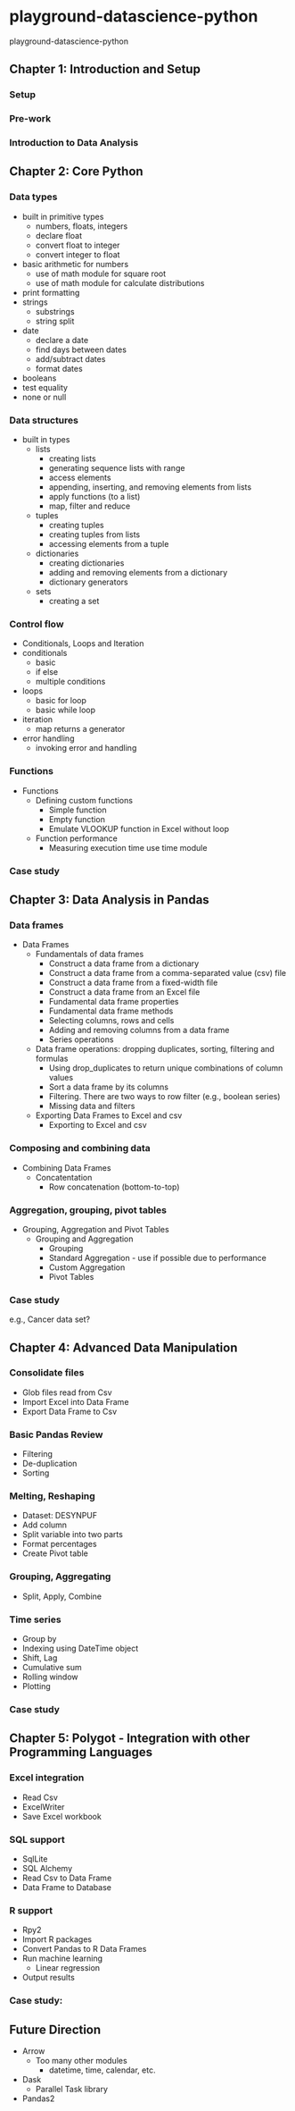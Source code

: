 # playground-datascience-python
playground-datascience-python

## Chapter 1: Introduction and Setup

### Setup

### Pre-work

### Introduction to Data Analysis

## Chapter 2: Core Python

### Data types
- built in primitive types
  - numbers, floats, integers
  - declare float
  - convert float to integer
  - convert integer to float
- basic arithmetic for numbers
  - use of math module for square root
  - use of math module for calculate distributions
- print formatting
- strings
  - substrings
  - string split
- date
  - declare a date
  - find days between dates
  - add/subtract dates
  - format dates
- booleans
- test equality
- none or null

### Data structures
- built in types
    - lists
        - creating lists
        - generating sequence lists with range
        - access elements
        - appending, inserting, and removing elements from lists
        - apply functions (to a list)
        - map, filter and reduce
    - tuples
        - creating tuples
        - creating tuples from lists
        - accessing elements from a tuple
    - dictionaries
        - creating dictionaries
        - adding and removing elements from a dictionary
        - dictionary generators
    - sets
        - creating a set

### Control flow
-  Conditionals, Loops and Iteration
  - conditionals
    - basic
    - if else
    - multiple conditions
  - loops
    - basic for loop
    - basic while loop
  - iteration
    - map returns a generator
  - error handling
    - invoking error and handling

### Functions
- Functions
  - Defining custom functions
    - Simple function
    - Empty function
    - Emulate VLOOKUP function in Excel without loop
  - Function performance
    - Measuring execution time use time module

### Case study

## Chapter 3: Data Analysis in Pandas

### Data frames
- Data Frames
  - Fundamentals of data frames
    - Construct a data frame from a dictionary
    - Construct a data frame from a comma-separated value (csv) file
    - Construct a data frame from a fixed-width file
    - Construct a data frame from an Excel file
    - Fundamental data frame properties
    - Fundamental data frame methods
    - Selecting columns, rows and cells
    - Adding and removing columns from a data frame
    - Series operations
  - Data frame operations: dropping duplicates, sorting, filtering and formulas
    - Using drop_duplicates to return unique combinations of column values
    - Sort a data frame by its columns
    - Filtering.  There are two ways to row filter (e.g., boolean series)
    - Missing data and filters
  - Exporting Data Frames to Excel and csv
    - Exporting to Excel and csv
 
### Composing and combining data
- Combining Data Frames
  - Concatentation
    - Row concatenation (bottom-to-top)

### Aggregation, grouping, pivot tables
- Grouping, Aggregation and Pivot Tables
  - Grouping and Aggregation
    - Grouping
    - Standard Aggregation - use if possible due to performance
    - Custom Aggregation
    - Pivot Tables      

### Case study
e.g., Cancer data set?

## Chapter 4: Advanced Data Manipulation

### Consolidate files
- Glob files read from Csv
- Import Excel into Data Frame
- Export Data Frame to Csv

### Basic Pandas Review
- Filtering
- De-duplication
- Sorting

### Melting, Reshaping
- Dataset: DESYNPUF
- Add column
- Split variable into two parts
- Format percentages
- Create Pivot table

### Grouping, Aggregating
- Split, Apply, Combine

### Time series
- Group by
- Indexing using DateTime object
- Shift, Lag
- Cumulative sum
- Rolling window
- Plotting

### Case study

## Chapter 5:  Polygot - Integration with other Programming Languages

### Excel integration
- Read Csv
- ExcelWriter
- Save Excel workbook

### SQL support
- SqlLite
- SQL Alchemy
- Read Csv to Data Frame
- Data Frame to Database

### R support
- Rpy2
- Import R packages
- Convert Pandas to R Data Frames
- Run machine learning
  - Linear regression
- Output results

### Case study:

## Future Direction
- Arrow
  - Too many other modules
    - datetime, time, calendar, etc.
- Dask
  - Parallel Task library
- Pandas2